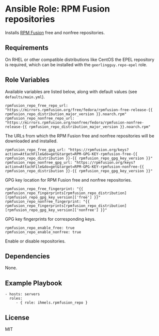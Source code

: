 Ansible Role: RPM Fusion repositories
=====================================

Installs [RPM Fusion][1] free and nonfree repositories.

Requirements
------------

On RHEL or other compatible distributions like CentOS the EPEL repository is required, which can be installed with the `geerlingguy.repo-epel` role.

Role Variables
--------------

Available variables are listed below, along with default values (see `defaults/main.yml`).

    rpmfusion_repo_free_repo_url: "https://mirrors.rpmfusion.org/free/fedora/rpmfusion-free-release-{{ rpmfusion_repo_distribution_major_version }}.noarch.rpm"
    rpmfusion_repo_nonfree_repo_url: "https://mirrors.rpmfusion.org/nonfree/fedora/rpmfusion-nonfree-release-{{ rpmfusion_repo_distribution_major_version }}.noarch.rpm"

The URLs from which the RPM Fusion free and nonfree repositories will be downloaded and installed.

    rpmfusion_repo_free_gpg_url: "https://rpmfusion.org/keys?action=AttachFile&do=get&target=RPM-GPG-KEY-rpmfusion-free-{{ rpmfusion_repo_distribution }}-{{ rpmfusion_repo_gpg_key_version }}"
    rpmfusion_repo_nonfree_gpg_url: "https://rpmfusion.org/keys?action=AttachFile&do=get&target=RPM-GPG-KEY-rpmfusion-nonfree-{{ rpmfusion_repo_distribution }}-{{ rpmfusion_repo_gpg_key_version }}"

GPG key location for RPM Fusion free and nonfree repositories.

    rpmfusion_repo_free_fingerprint: "{{ rpmfusion_repo_fingerprints[rpmfusion_repo_distribution][rpmfusion_repo_gpg_key_version]['free'] }}"
    rpmfusion_repo_nonfree_fingerprint: "{{ rpmfusion_repo_fingerprints[rpmfusion_repo_distribution][rpmfusion_repo_gpg_key_version]['nonfree'] }}"

GPG key fingerprints for corresponding keys.

    rpmfusion_repo_enable_free: true
    rpmfusion_repo_enable_nonfree: true

Enable or disable repositories.

Dependencies
------------

None.

Example Playbook
----------------

    - hosts: servers
      roles:
         - { role: ihmels.rpmfusion_repo }

License
-------

MIT

[1]: https://rpmfusion.org
